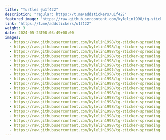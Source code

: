 ```yaml
---
title: "Turtles @u1f422"
description: "regular: https://t.me/addstickers/u1f422"
featured_image: "https://raw.githubusercontent.com/kylelin1998/tg-sticker-spreading-worldwide-images/main/img/65daf6de-db4c-4009-b1b7-aa3c40f0e489.jpg"
link: "https://t.me/addstickers/u1f422"
weight: 3
date: 2024-05-23T08:03:49+08:00
images:
  - https://raw.githubusercontent.com/kylelin1998/tg-sticker-spreading-worldwide-images/main/img/65daf6de-db4c-4009-b1b7-aa3c40f0e489.jpg
  - https://raw.githubusercontent.com/kylelin1998/tg-sticker-spreading-worldwide-images/main/img/bb033519-5941-4aea-bf50-10302ef05595.jpg
  - https://raw.githubusercontent.com/kylelin1998/tg-sticker-spreading-worldwide-images/main/img/aebd0bbd-68b5-43bb-9ede-64bd9447e90f.jpg
  - https://raw.githubusercontent.com/kylelin1998/tg-sticker-spreading-worldwide-images/main/img/52ef1447-cb18-4b37-9842-ad1d079a9284.jpg
  - https://raw.githubusercontent.com/kylelin1998/tg-sticker-spreading-worldwide-images/main/img/fc691a75-a734-488e-8cbc-a9caf36a47be.jpg
  - https://raw.githubusercontent.com/kylelin1998/tg-sticker-spreading-worldwide-images/main/img/2b99462a-06f3-4303-aafa-61cff4353e04.jpg
  - https://raw.githubusercontent.com/kylelin1998/tg-sticker-spreading-worldwide-images/main/img/522f7cba-f661-4ff4-b5b6-4f07b35079c8.jpg
  - https://raw.githubusercontent.com/kylelin1998/tg-sticker-spreading-worldwide-images/main/img/0553172a-566a-4975-aa1b-6d5443225b4f.jpg
  - https://raw.githubusercontent.com/kylelin1998/tg-sticker-spreading-worldwide-images/main/img/4e0a30ad-6a1d-461d-8a75-6aff3452410f.jpg
  - https://raw.githubusercontent.com/kylelin1998/tg-sticker-spreading-worldwide-images/main/img/40fee73a-6be7-4d41-97c9-78531389cff4.jpg
  - https://raw.githubusercontent.com/kylelin1998/tg-sticker-spreading-worldwide-images/main/img/6984f46d-7a44-4200-8cae-a02962ca176a.jpg
  - https://raw.githubusercontent.com/kylelin1998/tg-sticker-spreading-worldwide-images/main/img/44d4d3a8-6c20-48e1-93aa-336d7730f00c.jpg
  - https://raw.githubusercontent.com/kylelin1998/tg-sticker-spreading-worldwide-images/main/img/0984776a-ec6c-4542-9eee-7c07aba662d9.jpg
  - https://raw.githubusercontent.com/kylelin1998/tg-sticker-spreading-worldwide-images/main/img/32769c2c-0a2e-4d71-89bb-f62da51bcd7a.jpg
  - https://raw.githubusercontent.com/kylelin1998/tg-sticker-spreading-worldwide-images/main/img/46120c92-4dfc-4cb7-b88e-c2416ca0c533.jpg
  - https://raw.githubusercontent.com/kylelin1998/tg-sticker-spreading-worldwide-images/main/img/21bc38f7-70ec-46ad-87c8-ce8ce1ae9bfa.jpg
  - https://raw.githubusercontent.com/kylelin1998/tg-sticker-spreading-worldwide-images/main/img/70f2e52e-a9d2-4097-ba87-6c2b47f420c6.jpg
  - https://raw.githubusercontent.com/kylelin1998/tg-sticker-spreading-worldwide-images/main/img/7cbd5a6a-dec4-4fe9-a680-9b36a4acc901.jpg
  - https://raw.githubusercontent.com/kylelin1998/tg-sticker-spreading-worldwide-images/main/img/8ac1aaff-9ee1-4eaf-831b-cc82c0d96675.jpg
  - https://raw.githubusercontent.com/kylelin1998/tg-sticker-spreading-worldwide-images/main/img/f49b56e5-7b03-42a6-8321-3e345bcad94c.jpg
---
```

